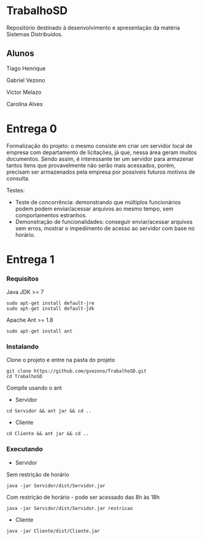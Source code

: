 # TrabalhoSD
Repositório destinado à desenvolvimento e apresentação da matéria Sistemas Distribuídos.

## Alunos
Tiago Henrique

Gabriel Vezono

Victor Melazo

Carolina Alves

# Entrega 0
Formalização do projeto: o mesmo consiste em criar um servidor local de empresa com departamento de licitações, já que, nessa área geram muitos documentos. Sendo assim, é interessante ter um servidor para armazenar tantos itens que provavelmente não serão mais acessados, porém, precisam ser armazenados pela empresa por possíveis futuros motivos de consulta.

Testes:
  - Teste de concorrência: demonstrando que múltiplos funcionários podem podem enviar/acessar arquivos ao mesmo tempo, sem comportamentos estranhos.
  - Demonstração de funcionalidades: conseguir enviar/acessar arquivos sem erros, mostrar o impedimento de acesso ao servidor com base no horário.

# Entrega 1
### Requisitos
Java JDK >= 7
```
sudo apt-get install default-jre
sudo apt-get install default-jdk
```
Apache Ant >= 1.8
```
sudo apt-get install ant
```

### Instalando
Clone o projeto e entre na pasta do projeto
```
git clone https://github.com/gvezono/TrabalhoSD.git
cd TrabalhoSD
```

Compile usando o ant

  - Servidor
```
cd Servidor && ant jar && cd ..
```
  - Cliente
```
cd Cliente && ant jar && cd ..
```

### Executando
  - Servidor

Sem restrição de horário
```
java -jar Servidor/dist/Servidor.jar
```
Com restrição de horário - pode ser acessado das 8h às 18h
```
java -jar Servidor/dist/Servidor.jar restricao
```
  - Cliente
```
java -jar Cliente/dist/Cliente.jar
```
